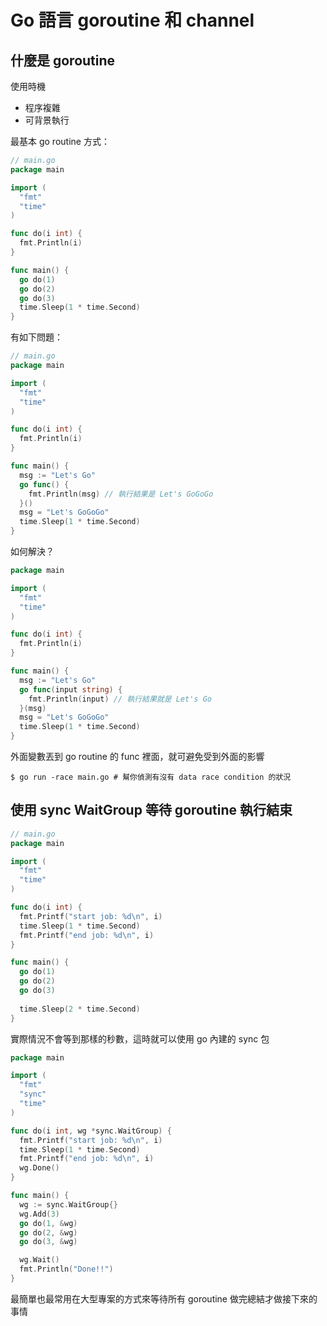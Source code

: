 # Go 語言 goroutine 和 channel

## 什麼是 goroutine

使用時機

- 程序複雜
- 可背景執行

最基本 go routine 方式：

```go
// main.go
package main

import (
  "fmt"
  "time"
)

func do(i int) {
  fmt.Println(i)
}

func main() {
  go do(1)
  go do(2)
  go do(3)
  time.Sleep(1 * time.Second)
}
```

有如下問題：

```go
// main.go
package main

import (
  "fmt"
  "time"
)

func do(i int) {
  fmt.Println(i)
}

func main() {
  msg := "Let's Go"
  go func() {
    fmt.Println(msg) // 執行結果是 Let's GoGoGo
  }()
  msg = "Let's GoGoGo"
  time.Sleep(1 * time.Second)
}
```

如何解決？

```go
package main

import (
  "fmt"
  "time"
)

func do(i int) {
  fmt.Println(i)
}

func main() {
  msg := "Let's Go"
  go func(input string) {
    fmt.Println(input) // 執行結果就是 Let's Go
  }(msg)
  msg = "Let's GoGoGo"
  time.Sleep(1 * time.Second)
}
```

外面變數丟到 go routine 的 func 裡面，就可避免受到外面的影響

```shell
$ go run -race main.go # 幫你偵測有沒有 data race condition 的狀況
```

## 使用 sync WaitGroup 等待 goroutine 執行結束

```go
// main.go
package main

import (
  "fmt"
  "time"
)

func do(i int) {
  fmt.Printf("start job: %d\n", i)
  time.Sleep(1 * time.Second)
  fmt.Printf("end job: %d\n", i)
}

func main() {
  go do(1)
  go do(2)
  go do(3)
  
  time.Sleep(2 * time.Second)
}
```

實際情況不會等到那樣的秒數，這時就可以使用 go 內建的 sync 包

```go
package main

import (
  "fmt"
  "sync"
  "time"
)

func do(i int, wg *sync.WaitGroup) {
  fmt.Printf("start job: %d\n", i)
  time.Sleep(1 * time.Second)
  fmt.Printf("end job: %d\n", i)
  wg.Done()
}

func main() {
  wg := sync.WaitGroup{}
  wg.Add(3)
  go do(1, &wg)
  go do(2, &wg)
  go do(3, &wg)

  wg.Wait()
  fmt.Println("Done!!")
}
```

最簡單也最常用在大型專案的方式來等待所有 goroutine 做完總結才做接下來的事情